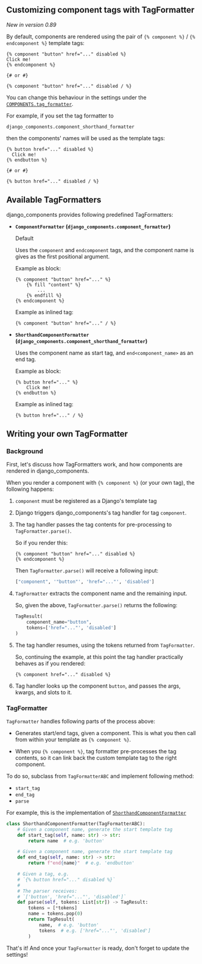 ## Customizing component tags with TagFormatter

_New in version 0.89_

By default, components are rendered using the pair of `{% component %}` / `{% endcomponent %}` template tags:

```django
{% component "button" href="..." disabled %}
Click me!
{% endcomponent %}

{# or #}

{% component "button" href="..." disabled / %}
```

You can change this behaviour in the settings under the [`COMPONENTS.tag_formatter`](#tag-formatter-setting).

For example, if you set the tag formatter to

`django_components.component_shorthand_formatter`

then the components' names will be used as the template tags:

```django
{% button href="..." disabled %}
  Click me!
{% endbutton %}

{# or #}

{% button href="..." disabled / %}
```

<!-- TODO: Remove and instead send user to the reference -->
## Available TagFormatters

django_components provides following predefined TagFormatters:

- **`ComponentFormatter` (`django_components.component_formatter`)**

  Default

  Uses the `component` and `endcomponent` tags, and the component name is gives as the first positional argument.

  Example as block:

  ```django
  {% component "button" href="..." %}
      {% fill "content" %}
          ...
      {% endfill %}
  {% endcomponent %}
  ```

  Example as inlined tag:

  ```django
  {% component "button" href="..." / %}
  ```

- **`ShorthandComponentFormatter` (`django_components.component_shorthand_formatter`)**

  Uses the component name as start tag, and `end<component_name>`
  as an end tag.

  Example as block:

  ```django
  {% button href="..." %}
      Click me!
  {% endbutton %}
  ```

  Example as inlined tag:

  ```django
  {% button href="..." / %}
  ```

## Writing your own TagFormatter

### Background

First, let's discuss how TagFormatters work, and how components are rendered in django_components.

When you render a component with `{% component %}` (or your own tag), the following happens:

1. `component` must be registered as a Django's template tag
2. Django triggers django_components's tag handler for tag `component`.
3. The tag handler passes the tag contents for pre-processing to `TagFormatter.parse()`.

   So if you render this:

   ```django
   {% component "button" href="..." disabled %}
   {% endcomponent %}
   ```

   Then `TagFormatter.parse()` will receive a following input:

   ```py
   ["component", '"button"', 'href="..."', 'disabled']
   ```

4. `TagFormatter` extracts the component name and the remaining input.

   So, given the above, `TagFormatter.parse()` returns the following:

   ```py
   TagResult(
       component_name="button",
       tokens=['href="..."', 'disabled']
   )
   ```

5. The tag handler resumes, using the tokens returned from `TagFormatter`.

   So, continuing the example, at this point the tag handler practically behaves as if you rendered:

   ```django
   {% component href="..." disabled %}
   ```

6. Tag handler looks up the component `button`, and passes the args, kwargs, and slots to it.

### TagFormatter

`TagFormatter` handles following parts of the process above:

- Generates start/end tags, given a component. This is what you then call from within your template as `{% component %}`.

- When you `{% component %}`, tag formatter pre-processes the tag contents, so it can link back the custom template tag to the right component.

To do so, subclass from `TagFormatterABC` and implement following method:

- `start_tag`
- `end_tag`
- `parse`

For example, this is the implementation of [`ShorthandComponentFormatter`](#available-tagformatters)

```py
class ShorthandComponentFormatter(TagFormatterABC):
    # Given a component name, generate the start template tag
    def start_tag(self, name: str) -> str:
        return name  # e.g. 'button'

    # Given a component name, generate the start template tag
    def end_tag(self, name: str) -> str:
        return f"end{name}"  # e.g. 'endbutton'

    # Given a tag, e.g.
    # `{% button href="..." disabled %}`
    #
    # The parser receives:
    # `['button', 'href="..."', 'disabled']`
    def parse(self, tokens: List[str]) -> TagResult:
        tokens = [*tokens]
        name = tokens.pop(0)
        return TagResult(
            name,  # e.g. 'button'
            tokens  # e.g. ['href="..."', 'disabled']
        )
```

That's it! And once your `TagFormatter` is ready, don't forget to update the settings!
